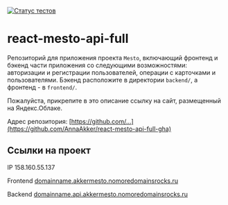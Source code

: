 [![Статус тестов](../../actions/workflows/tests.yml/badge.svg)](../../actions/workflows/tests.yml)

# react-mesto-api-full
Репозиторий для приложения проекта `Mesto`, включающий фронтенд и бэкенд части приложения со следующими возможностями: авторизации и регистрации пользователей, операции с карточками и пользователями. Бэкенд расположите в директории `backend/`, а фронтенд - в `frontend/`. 
  
Пожалуйста, прикрепите в это описание ссылку на сайт, размещенный на Яндекс.Облаке.

Адрес репозитория: [https://github.com/...](https://github.com/AnnaAkker/react-mesto-api-full-gha)

## Ссылки на проект

IP 158.160.55.137

Frontend [domainname.akkermesto.nomoredomainsrocks.ru](domainname.akkermesto.nomoredomainsrocks.ru)

Backend [domainname.api.akkermesto.nomoredomainsrocks.ru](domainname.api.akkermesto.nomoredomainsrocks.ru)
